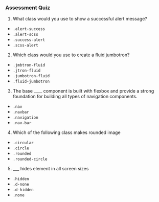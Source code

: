 
### Assessment Quiz

1. What class would you use to show a successful alert message?

- `.alert-success` 
- `.alert-scss`
- `.success-alert`
- `.scss-alert`

2. Which class would you use to create a fluid jumbotron?

- `.jmbtron-fluid`
- `.jtron-fluid`
- `.jumbotron-fluid` 
- `.fluid-jumbotron`

3. The base \_\_\_\_ component is built with flexbox and provide a strong foundation for building all types of navigation components.

- `.nav` 
- `.navbar`
- `.navigation`
- `.nav-bar`

4. Which of the following class makes rounded image

- `.circular`
- `.circle`
- `.rounded`
- `.rounded-circle` 

5. \_\_\_ hides element in all screen sizes

- `.hidden`
- `.d-none` 
- `.d-hidden`
- `.none`
